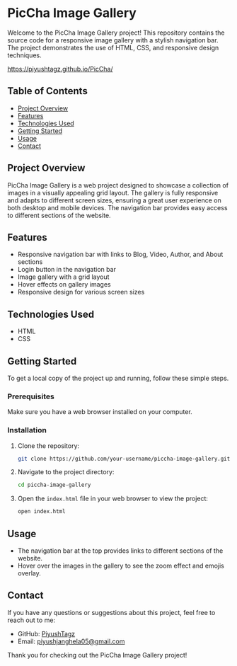 # PicCha Image Gallery

Welcome to the PicCha Image Gallery project! This repository contains the source code for a responsive image gallery with a stylish navigation bar. The project  demonstrates the use of HTML, CSS, and responsive design techniques.

https://piyushtagz.github.io/PicCha/

## Table of Contents

- [Project Overview](#project-overview)
- [Features](#features)
- [Technologies Used](#technologies-used)
- [Getting Started](#getting-started)
- [Usage](#usage)
- [Contact](#contact)

## Project Overview

PicCha Image Gallery is a web project designed to showcase a collection of images in a visually appealing grid layout. The gallery is fully responsive and adapts to different screen sizes, ensuring a great user experience on both desktop and mobile devices. The navigation bar provides easy access to different sections of the website.

## Features

- Responsive navigation bar with links to Blog, Video, Author, and About sections
- Login button in the navigation bar
- Image gallery with a grid layout
- Hover effects on gallery images
- Responsive design for various screen sizes

## Technologies Used

- HTML
- CSS

## Getting Started

To get a local copy of the project up and running, follow these simple steps.

### Prerequisites

Make sure you have a web browser installed on your computer.

### Installation

1. Clone the repository:

   ```sh
   git clone https://github.com/your-username/piccha-image-gallery.git
   ```

2. Navigate to the project directory:

   ```sh
   cd piccha-image-gallery
   ```

3. Open the `index.html` file in your web browser to view the project:

   ```sh
   open index.html
   ```

## Usage

- The navigation bar at the top provides links to different sections of the website.
- Hover over the images in the gallery to see the zoom effect and emojis overlay.


## Contact

If you have any questions or suggestions about this project, feel free to reach out to me:

- GitHub: [PiyushTagz](https://github.com/PiyushTagz)
- Email: piyushjanghela05@gmail.com

Thank you for checking out the PicCha Image Gallery project!
